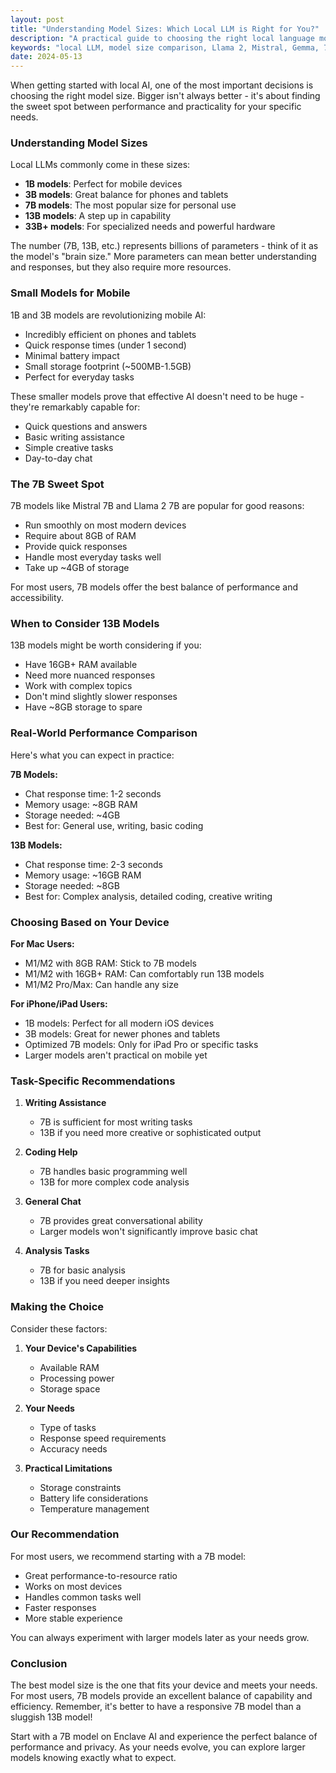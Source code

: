 ```yaml
---
layout: post
title: "Understanding Model Sizes: Which Local LLM is Right for You?"
description: "A practical guide to choosing the right local language model size for your needs. Compare 7B vs 13B models and understand the tradeoffs between performance and resource usage."
keywords: "local LLM, model size comparison, Llama 2, Mistral, Gemma, 7B model, 13B model, offline AI, private AI"
date: 2024-05-13
---
```


When getting started with local AI, one of the most important decisions is choosing the right model size. Bigger isn't always better - it's about finding the sweet spot between performance and practicality for your specific needs.

### Understanding Model Sizes

Local LLMs commonly come in these sizes:
- **1B models**: Perfect for mobile devices
- **3B models**: Great balance for phones and tablets
- **7B models**: The most popular size for personal use
- **13B models**: A step up in capability
- **33B+ models**: For specialized needs and powerful hardware

The number (7B, 13B, etc.) represents billions of parameters - think of it as the model's "brain size." More parameters can mean better understanding and responses, but they also require more resources.

### Small Models for Mobile

1B and 3B models are revolutionizing mobile AI:
- Incredibly efficient on phones and tablets
- Quick response times (under 1 second)
- Minimal battery impact
- Small storage footprint (~500MB-1.5GB)
- Perfect for everyday tasks

These smaller models prove that effective AI doesn't need to be huge - they're remarkably capable for:
- Quick questions and answers
- Basic writing assistance
- Simple creative tasks
- Day-to-day chat

### The 7B Sweet Spot

7B models like Mistral 7B and Llama 2 7B are popular for good reasons:
- Run smoothly on most modern devices
- Require about 8GB of RAM
- Provide quick responses
- Handle most everyday tasks well
- Take up ~4GB of storage

For most users, 7B models offer the best balance of performance and accessibility.

### When to Consider 13B Models

13B models might be worth considering if you:
- Have 16GB+ RAM available
- Need more nuanced responses
- Work with complex topics
- Don't mind slightly slower responses
- Have ~8GB storage to spare

### Real-World Performance Comparison

Here's what you can expect in practice:

**7B Models:**
- Chat response time: 1-2 seconds
- Memory usage: ~8GB RAM
- Storage needed: ~4GB
- Best for: General use, writing, basic coding

**13B Models:**
- Chat response time: 2-3 seconds
- Memory usage: ~16GB RAM
- Storage needed: ~8GB
- Best for: Complex analysis, detailed coding, creative writing

### Choosing Based on Your Device

**For Mac Users:**
- M1/M2 with 8GB RAM: Stick to 7B models
- M1/M2 with 16GB+ RAM: Can comfortably run 13B models
- M1/M2 Pro/Max: Can handle any size

**For iPhone/iPad Users:**
- 1B models: Perfect for all modern iOS devices
- 3B models: Great for newer phones and tablets
- Optimized 7B models: Only for iPad Pro or specific tasks
- Larger models aren't practical on mobile yet

### Task-Specific Recommendations

1. **Writing Assistance**
   - 7B is sufficient for most writing tasks
   - 13B if you need more creative or sophisticated output

2. **Coding Help**
   - 7B handles basic programming well
   - 13B for more complex code analysis

3. **General Chat**
   - 7B provides great conversational ability
   - Larger models won't significantly improve basic chat

4. **Analysis Tasks**
   - 7B for basic analysis
   - 13B if you need deeper insights

### Making the Choice

Consider these factors:
1. **Your Device's Capabilities**
   - Available RAM
   - Processing power
   - Storage space

2. **Your Needs**
   - Type of tasks
   - Response speed requirements
   - Accuracy needs

3. **Practical Limitations**
   - Storage constraints
   - Battery life considerations
   - Temperature management

### Our Recommendation

For most users, we recommend starting with a 7B model:
- Great performance-to-resource ratio
- Works on most devices
- Handles common tasks well
- Faster responses
- More stable experience

You can always experiment with larger models later as your needs grow.

### Conclusion

The best model size is the one that fits your device and meets your needs. For most users, 7B models provide an excellent balance of capability and efficiency. Remember, it's better to have a responsive 7B model than a sluggish 13B model!

Start with a 7B model on Enclave AI and experience the perfect balance of performance and privacy. As your needs evolve, you can explore larger models knowing exactly what to expect. 